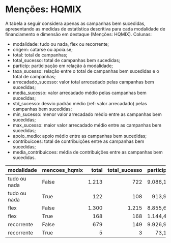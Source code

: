 # Menções: HQMIX

A tabela a seguir considera apenas as campanhas bem sucedidas, apresentando as medidas
de estatística descritiva para cada modalidade de financiamento e dimensão em destaque
(Menções: HQMIX). Colunas:
- modalidade: tudo ou nada, flex ou recorrente;
- origem: catarse ou apoia.se;
- total: total de campanhas;
- total_sucesso: total de campanhas bem sucedidas;
- particip: participação em relação à modalidade;
- taxa_sucesso: relação entre o total de campanhas bem sucedidas e o total de campanhas;
- arrecadado_sucesso: valor total arrecadado pelas campanhas bem sucedidas;
- media_sucesso: valor arrecadado médio pelas campanhas bem sucedidas;
- std_sucesso: desvio padrão médio (ref: valor arrecadado) pelas campanhas bem sucedidas;
- min_sucesso: menor valor arrecadado médio entre as campanhas bem sucedidas;
- max_sucesso: maior valor arrecadado médio entre as campanhas bem sucedidas;
- apoio_medio: apoio médio entre as campanhas bem sucedidas;
- contribuicoes: total de contribuições entre as campanhas bem sucedidas;
- media_contribuicoes: média de contribuições entre as campanhas bem sucedidas.


| modalidade   | mencoes_hqmix   |   total |   total_sucesso |   particip |   taxa_sucesso |   arrecadado_sucesso |   media_sucesso |   std_sucesso |   min_sucesso |   max_sucesso |   apoio_medio |   contribuicoes |   media_contribuicoes |
|:-------------|:----------------|--------:|----------------:|-----------:|---------------:|---------------------:|----------------:|--------------:|--------------:|--------------:|--------------:|----------------:|----------------------:|
| tudo ou nada | False           |    1.213 |             722 |     9.086,1 |         5.952,2 |          20.304.271,96 |        28.122,26 |      37.985,48 |         41,82 |     537.544,55 |         91,71 |          221.398 |                306,65 |
| tudo ou nada | True            |     122 |             108 |      913,9 |         8.852,5 |           3.759.007,87 |        34.805,63 |      76.815,19 |        787,10 |     679.297,66 |         89,17 |           42.155 |                390,32 |
| flex         | False           |    1.300 |            1.215 |     8.855,6 |         9.346,2 |          15.608.053,44 |        12.846,13 |      31.586,75 |         10,77 |     708.972,78 |         89,84 |          173.731 |                142,99 |
| flex         | True            |     168 |             168 |     1.144,4 |        10.000,0 |           2.754.078,50 |        16.393,32 |      47.599,93 |        105,57 |     442.290,11 |         92,06 |           29.915 |                178,07 |
| recorrente   | False           |     679 |             149 |     9.926,9 |         2.194,4 |             41.126,16 |          276,01 |        645,56 |          1,09 |       5.087,08 |         19,49 |            2.110 |                 14,16 |
| recorrente   | True            |       5 |               3 |       73,1 |         6.000,0 |              2.060,80 |          686,93 |        931,61 |         31,49 |       1.753,37 |         21,03 |              98 |                 32,67 |
